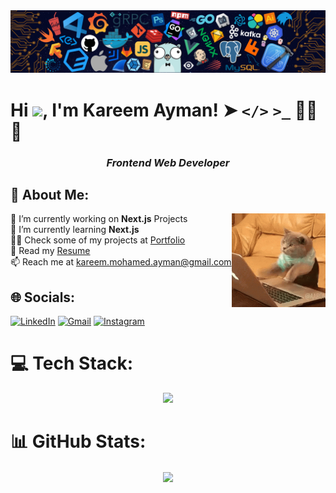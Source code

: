  <img src="banner.png" alt="banner" /> 

# Hi ![](https://user-images.githubusercontent.com/18350557/176309783-0785949b-9127-417c-8b55-ab5a4333674e.gif), I'm Kareem Ayman! ➤ **`</>`** **`>_`** 👨‍💻🌐
<h3 align="center"><em><b>Frontend Web Developer</b></em></h3>

## 💫 About Me:
<img alt="programmer cat" src="programmerCat.gif" align="right" height="150"/>
🔭 I’m currently working on <b>Next.js</b> Projects<br>🌱 I’m currently learning <b>Next.js</b><br>👨‍💻 Check some of my projects at <a href="https://kareemayman.github.io/portfolio/">Portfolio</a><br>📄 Read my <a href="https://kareemayman.github.io/portfolio/Kareem%20Ayman%20-%20Resume.pdf">Resume</a><br>📫 Reach me at <a href="mailto:kareem.mohamed.ayman@gmail.com">kareem.mohamed.ayman@gmail.com</a><br>


## 🌐 Socials:
[![LinkedIn](https://img.shields.io/badge/LinkedIn-0077B5?style=for-the-badge&logo=linkedin&logoColor=white)](https://linkedin.com/in/kareem-mohamed-ayman)
[![Gmail](https://img.shields.io/badge/Gmail-D14836?style=for-the-badge&logo=gmail&logoColor=white)](mailto:kareem.mohamed.ayman@gmail.com)
[![Instagram](https://img.shields.io/badge/Instagram-E4405F?style=for-the-badge&logo=instagram&logoColor=white)](https://www.instagram.com/kareemaymann10/)
<br>

# 💻 Tech Stack:
<p align="center">
  <a href="https://skillicons.dev">
    <img src="https://skillicons.dev/icons?i=html,css,js,ts,react,nextjs,sass,tailwind,bootstrap,jquery,nodejs,express,npm,git,github,vite,vercel,figma,c,cpp,dart,py,notion&perline=8" />
  </a>
</p>

# 📊 GitHub Stats:
<p align="center">
<!-- <a href="#">
    <img height=200 align="center" src="https://github-readme-streak-stats.herokuapp.com/?user=kareemayman&theme=aura&hide_border=false" />
  </a>
  <br><br> -->
  <a href="#">
    <img height=200 align="center" src="https://github-readme-stats.vercel.app/api/top-langs/?username=kareemayman&theme=aura&hide_border=false&include_all_commits=false&count_private=true&layout=compact" />
  </a>
</p>
<!--
### ✍️ Random Dev Quote
   <a href="#">
    <img height=200 align="left" src="https://quotes-github-readme.vercel.app/api?type=horizontal&theme=radical" />
  </a>
-->
